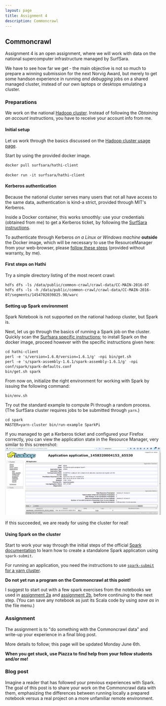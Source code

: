 ```yaml
---
layout: page
title: Assignment 4 
description: Commoncrawl
---
```


## Commoncrawl

Assignment 4 is an open assignment, where we will work with data on the national supercomputer infrastructure managed by SurfSara.

We have to see how far we get - the main objective is not so much to prepare a winning submission for the next Norvig Award, but 
merely to get some handson experience in running _and debugging_ jobs on a shared managed cluster, instead of our own laptops or
desktops emulating a cluster.

### Preparations

We work on the national [Hadoop cluster](https://userinfo.surfsara.nl/systems/hadoop/description).
Instead of following the _Obtaining an account_ instructions, you have to receive your account info from me.

#### Initial setup

Let us work through the basics discussed on the
[Hadoop cluster usage page](https://userinfo.surfsara.nl/systems/hadoop/usage).

Start by using the provided docker image.

```
docker pull surfsara/hathi-client

docker run -it surfsara/hathi-client
```

#### Kerberos authentication

Because the national cluster serves many users that not all have access to the same data, authentication is kind-a strict, provided
through MIT's Kerberos.

Inside a Docker container, this works smoothly: 
use your credentials (obtained from me) to get a Kerberos ticket, 
by following the [SurfSara instructions](https://userinfo.surfsara.nl/systems/hadoop/usage).

To authenticate through Kerberos _on a Linux or Windows machine_ **outside** the Docker image,
which will be necessary to use the ResourceManager from your web-browser, 
please [follow these steps](kerberos.html) (provided without warranty, by me).

#### First steps on Hathi

Try a simple directory listing of the most recent crawl:

```
hdfs dfs -ls /data/public/common-crawl/crawl-data/CC-MAIN-2016-07
hdfs dfs -ls -h /data/public/common-crawl/crawl-data/CC-MAIN-2016-07/segments/1454702039825.90/warc
```

#### Setting up Spark environment

Spark Notebook is not supported on the national hadoop cluster, but Spark is.

Next, let us go through the basics of running a Spark job on the cluster.
Quickly scan the [Surfsara specific instructions](https://userinfo.surfsara.nl/systems/hadoop/software/spark);
to install Spark on the docker image, proceed however with the specific instructions given here:

```
cd hathi-client
perl -e 's/version=1.6.0/version=1.6.1/g' -npi bin/get.sh
perl -e 's/spark-assembly-1.6.1/spark-assembly-1.6.1/g' -npi conf/spark/spark-defaults.conf
bin/get.sh spark
```

From now on, initialize the right environment for working with Spark by issuing the following command:

```
bin/env.sh
```

Try out the standard example to compute Pi through a random process. 
(The SurfSara cluster requires jobs to be submitted through `yarn`.)

```
cd spark
MASTER=yarn-cluster bin/run-example SparkPi
```

If you managed to get a Kerberos ticket and configured your Firefox correctly, you can view
the application state in the Resource Manager, very similar to this screenshot:
![ResourceManager](screenshot-hathi-resourcemanager.png)

If this succeeded, we are ready for using the cluster for real!

#### Using Spark on the cluster

Start to work your way through the initial steps of the official 
[Spark documentation](http://spark.apache.org/docs/1.6.1/quick-start.html#self-contained-applications)
to learn how to create a standalone Spark application using `spark-submit`.

For running an application, you need the instructions to use
[`spark-submit` for a yarn cluster](http://spark.apache.org/docs/1.6.1/running-on-yarn.html#launching-spark-on-yarn).

**Do not yet run a program on the Commoncrawl at this point!**

I suggest to start out with a few spark exercises from the notebooks we used in [assignment 2a](A2a-spark-101.md) 
and [assignment 2b](A2b-execution-model.md), before continuing to the next step.
(You can save any notebook as just its Scala code by using _save as_ in the file menu.)

### Assignment

The assignment is to "do something with the Commoncrawl data" and write-up your experience in
a final blog post.

More details to follow; this page will be updated Monday June 6th.


**When you get stuck, use Piazza to find help from your fellow students and/or me!**

### Blog post 

Imagine a reader that has followed your previous experiences with Spark.
The goal of this post is to share your work on the Commoncrawl data with them,
emphasizing the differences between running locally a prepared notebook versus
a real project on a more unfamiliar remote environment.
